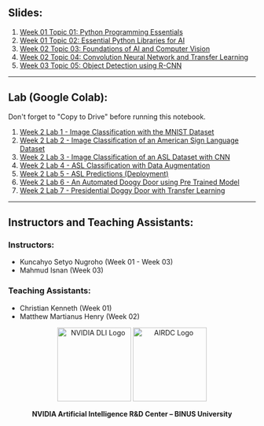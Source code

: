 ## Slides:
1. <a href="https://drive.google.com/file/d/16CmWHtzU2ZDEp-a016nQR1qKwYfaJpdR/view?usp=sharing" target="_blank">Week 01 Topic 01: Python Programming Essentials</a>
2. <a href="https://drive.google.com/file/d/1HYhZyTxxkomuSTYClRP9QPEn3OlNgxTd/view?usp=sharing" target="_blank">Week 01 Topic 02: Essential Python Libraries for AI</a>
3. <a href="https://drive.google.com/file/d/1issQIbn3SX1Ai8xSnKCNFGPGu2J4ytpL/view?usp=sharing" target="_blank">Week 02 Topic 03: Foundations of AI and Computer Vision</a>
4. <a href="https://drive.google.com/file/d/1RAp8hgZ_yAEpkEwl_X3pVTOhqVfzply4/view?usp=sharing" target="_blank">Week 02 Topic 04: Convolution Neural Network and Transfer Learning</a>
4. <a href="https://drive.google.com/file/d/1RAp8hgZ_yAEpkEwl_X3pVTOhqVfzply4/view?usp=sharing" target="_blank">Week 03 Topic 05: Object Detection using R-CNN</a>

---
## Lab (Google Colab):
Don't forget to "Copy to Drive" before running this notebook.
1. <a href="https://drive.google.com/file/d/1W9hLEzpq8IJLo1enPQjZ5MjjNYjRJJOo/view?usp=sharing" target="_blank">Week 2 Lab 1 - Image Classification with the MNIST Dataset</a>
2. <a href="https://drive.google.com/file/d/1-ftflMnQerxGinseF0EVo_3QJnQJQwvx/view?usp=sharing" target="_blank">Week 2 Lab 2 - Image Classification of an American Sign Language Dataset</a>
3. <a href="https://drive.google.com/file/d/1pIn_sW52ituvfLYhg7Moz5Lmr23UAtDH/view?usp=sharing" target="_blank">Week 2 Lab 3 - Image Classification of an ASL Dataset with CNN</a>
4. <a href="https://drive.google.com/file/d/1XW-W2IDqIlYesylFgTMQhq-ahPw7dccl/view?usp=sharing" target="_blank">Week 2 Lab 4 - ASL Classification with Data Augmentation</a>
5. <a href="https://drive.google.com/file/d/1npcLQhvYCE1kcZxQ3LXJgsZr4O-Ux1Px/view?usp=sharing" target="_blank">Week 2 Lab 5 - ASL Predictions (Deployment)</a>
6. <a href="https://drive.google.com/file/d/1My8ND2xeTY5CUNsU_Tf2fl_ymye3N30O/view?usp=sharing" target="_blank">Week 2 Lab 6 - An Automated Doogy Door using Pre Trained Model</a>
7. <a href="https://drive.google.com/file/d/1at-iu6DvS4m-tAFDBgfof5GQsxCoShiw/view?usp=sharing" target="_blank">Week 2 Lab 7 - Presidential Doggy Door with Transfer Learning</a>
---

## Instructors and Teaching Assistants:

### Instructors:
- Kuncahyo Setyo Nugroho (Week 01 - Week 03)
- Mahmud Isnan (Week 03)

### Teaching Assistants:
- Christian Kenneth (Week 01)
- Matthew Martianus Henry (Week 02)

<p align="center">
  <img src="https://developer-blogs.nvidia.com/wp-content/uploads/2020/03/DLI_Feature_new.png" alt="NVIDIA DLI Logo" width="150">
  <img src="https://research.binus.ac.id/airdc/wp-content/uploads/sites/18/2020/12/airdc-logo-01.png" alt="AIRDC Logo" width="150">
</p>

<p align="center">
  <strong>NVIDIA Artificial Intelligence R&D Center – BINUS University</strong>
</p>

